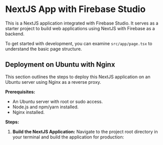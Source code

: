 # NextJS App with Firebase Studio

This is a NextJS application integrated with Firebase Studio. It serves as a starter project to build web applications using NextJS with Firebase as a backend.

To get started with development, you can examine `src/app/page.tsx` to understand the basic page structure.

## Deployment on Ubuntu with Nginx

This section outlines the steps to deploy this NextJS application on an Ubuntu server using Nginx as a reverse proxy.

**Prerequisites:**

*   An Ubuntu server with root or sudo access.
*   Node.js and npm/yarn installed.
*   Nginx installed.

**Steps:**

1.  **Build the NextJS Application:**
    Navigate to the project root directory in your terminal and build the application for production:

